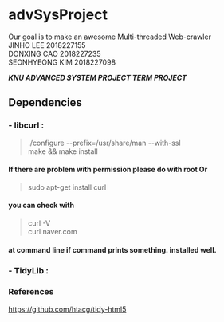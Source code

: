 # advSysProject

Our goal is to make an ~~awesome~~ Multi-threaded Web-crawler  
JINHO LEE 2018227155  
DONXING CAO 2018227235  
SEONHYEONG KIM 2018227098  

***KNU ADVANCED SYSTEM PROJECT TERM PROJECT***

## Dependencies
###  - libcurl : 
> ./configure --prefix=/usr/share/man --with-ssl  
> make && make install  
#### If there are problem with permission please do with root Or  

> sudo apt-get install curl  
#### you can check with  
> curl -V  
> curl naver.com  
#### at command line if command prints something. installed well.  


###  - TidyLib :  


### References  
https://github.com/htacg/tidy-html5
